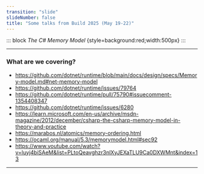 ```yaml
---
transition: "slide"
slideNumber: false
title: "Some talks from Build 2025 (May 19-22)"
---
```


::: block
*The C# Memory Model* {style=background:red;width:500px}
:::

---

### What are we covering?

- https://github.com/dotnet/runtime/blob/main/docs/design/specs/Memory-model.md#net-memory-model
- https://github.com/dotnet/runtime/issues/79764
- https://github.com/dotnet/runtime/pull/75790#issuecomment-1354408347
- https://github.com/dotnet/runtime/issues/6280
- https://learn.microsoft.com/en-us/archive/msdn-magazine/2012/december/csharp-the-csharp-memory-model-in-theory-and-practice
- https://marabos.nl/atomics/memory-ordering.html
- https://ocaml.org/manual/5.3/memorymodel.html#sec92
- https://www.youtube.com/watch?v=luyj4biSAeM&list=PLtoQeavghzr3nlXyJEXaTLU9Ca0DXWMnt&index=13

---
